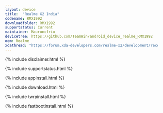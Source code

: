 ```yaml
---
layout: device
title:  "Realme X2 India"
codename: RMX1992
downloadfolder: RMX1992
supportstatus: Current
maintainer: Mauronofrio
devicetree: https://github.com/TeamWin/android_device_realme_RMX1992
oem: Realme
xdathread: "https://forum.xda-developers.com/realme-x2/development/recovery-unofficial-twrp-realme-x2-t4011231"
---
```


{% include disclaimer.html %}

{% include supportstatus.html %}

{% include appinstall.html %}

{% include download.html %}

{% include twrpinstall.html %}

{% include fastbootinstall.html %}
